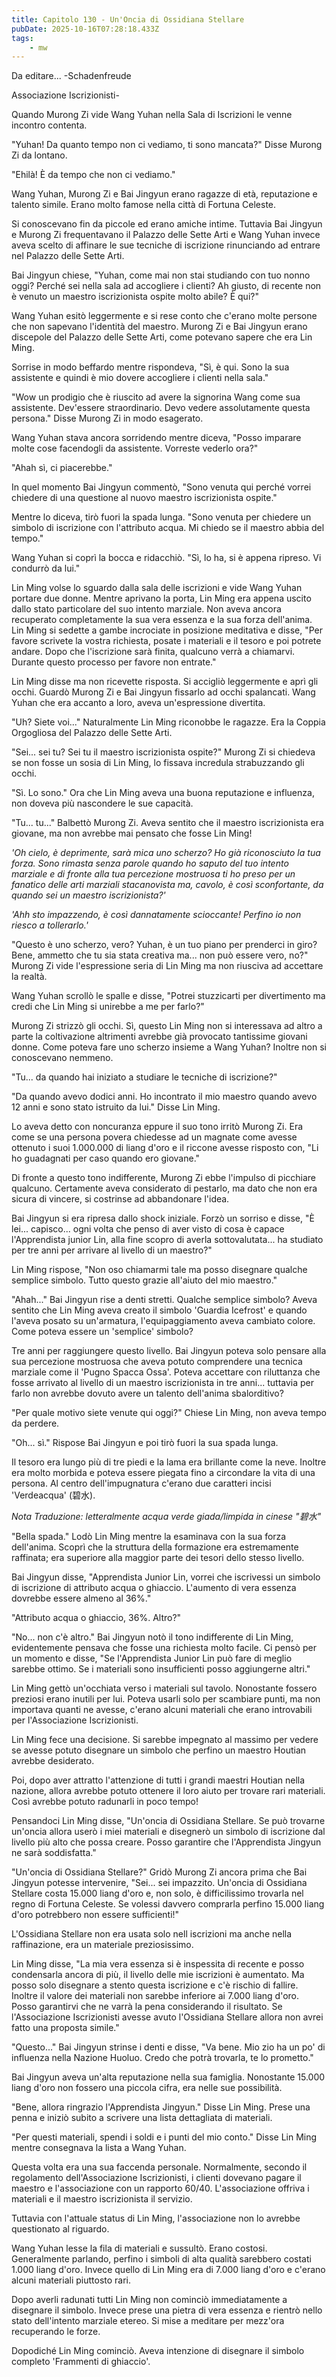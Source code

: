 ```yaml
---
title: Capitolo 130 - Un'Oncia di Ossidiana Stellare
pubDate: 2025-10-16T07:28:18.433Z
tags:
    - mw
---
```



Da editare...
-Schadenfreude


Associazione Iscrizionisti-


Quando Murong Zi vide Wang Yuhan nella Sala di Iscrizioni le venne incontro contenta.


"Yuhan! Da quanto tempo non ci vediamo, ti sono mancata?" Disse Murong Zi da lontano.


"Ehilà! È da tempo che non ci vediamo."


Wang Yuhan, Murong Zi e Bai Jingyun erano ragazze di età, reputazione e talento simile. Erano molto famose nella città di Fortuna Celeste.


Si conoscevano fin da piccole ed erano amiche intime. Tuttavia Bai Jingyun e Murong Zi frequentavano il Palazzo delle Sette Arti e Wang Yuhan invece aveva scelto di affinare le sue tecniche di iscrizione rinunciando ad entrare nel Palazzo delle Sette Arti.


Bai Jingyun chiese, "Yuhan, come mai non stai studiando con tuo nonno oggi? Perché sei nella sala ad accogliere i clienti? Ah giusto, di recente non è venuto un maestro iscrizionista ospite molto abile? È qui?"


Wang Yuhan esitò leggermente e si rese conto che c'erano molte persone che non sapevano l'identità del maestro. Murong Zi e Bai Jingyun erano discepole del Palazzo delle Sette Arti, come potevano sapere che era Lin Ming.


Sorrise in modo beffardo mentre rispondeva, "Sì, è qui. Sono la sua assistente e quindi è mio dovere accogliere i clienti nella sala."


"Wow un prodigio che è riuscito ad avere la signorina Wang come sua assistente. Dev'essere straordinario. Devo vedere assolutamente questa persona." Disse Murong Zi in modo esagerato.


Wang Yuhan stava ancora sorridendo mentre diceva, "Posso imparare molte cose facendogli da assistente. Vorreste vederlo ora?"


"Ahah sì, ci piacerebbe."


In quel momento Bai Jingyun commentò, "Sono venuta qui perché vorrei chiedere di una questione al nuovo maestro iscrizionista ospite."


Mentre lo diceva, tirò fuori la spada lunga. "Sono venuta per chiedere un simbolo di iscrizione con l'attributo acqua. Mi chiedo se il maestro abbia del tempo."


Wang Yuhan si coprì la bocca e ridacchiò. "Sì, lo ha, si è appena ripreso. Vi condurrò da lui."


Lin Ming volse lo sguardo dalla sala delle iscrizioni e vide Wang Yuhan portare due donne. Mentre aprivano la porta, Lin Ming era appena uscito dallo stato particolare del suo intento marziale. Non aveva ancora recuperato completamente la sua vera essenza e la sua forza dell'anima. Lin Ming si sedette a gambe incrociate in posizione meditativa e disse, "Per favore scrivete la vostra richiesta, posate i materiali e il tesoro e poi potrete andare. Dopo che l'iscrizione sarà finita, qualcuno verrà a chiamarvi. Durante questo processo per favore non entrate."


Lin Ming disse ma non ricevette risposta. Si accigliò leggermente e aprì gli occhi.
Guardò Murong Zi e Bai Jingyun fissarlo ad occhi spalancati. Wang Yuhan che era accanto a loro, aveva un'espressione divertita.


"Uh? Siete voi..." Naturalmente Lin Ming riconobbe le ragazze. Era la Coppia Orgogliosa del Palazzo delle Sette Arti.


"Sei... sei tu? Sei tu il maestro iscrizionista ospite?"
Murong Zi si chiedeva se non fosse un sosia di Lin Ming, lo fissava incredula strabuzzando gli occhi.


"Sì. Lo sono." Ora che Lin Ming aveva una buona reputazione e influenza, non doveva più nascondere le sue capacità.


"Tu... tu..." Balbettò Murong Zi. Aveva sentito che il maestro iscrizionista era giovane, ma non avrebbe mai pensato che fosse Lin Ming!


<em>'Oh cielo, è deprimente, sarà mica uno scherzo? Ho già riconosciuto la tua forza. Sono rimasta senza parole quando ho saputo del tuo intento marziale e di fronte alla tua percezione mostruosa ti ho preso per un fanatico delle arti marziali stacanovista ma, cavolo, è così sconfortante, da quando sei un maestro iscrizionista?'</em>


<em>'Ahh sto impazzendo, è così dannatamente scioccante! Perfino io non riesco a tollerarlo.'</em>


"Questo è uno scherzo, vero? Yuhan, è un tuo piano per prenderci in giro? Bene, ammetto che tu sia stata creativa ma... non può essere vero, no?" Murong Zi vide l'espressione seria di Lin Ming ma non riusciva ad accettare la realtà.


Wang Yuhan scrollò le spalle e disse, "Potrei stuzzicarti per divertimento ma credi che Lin Ming si unirebbe a me per farlo?"


Murong Zi strizzò gli occhi. Sì, questo Lin Ming non si interessava ad altro a parte la coltivazione altrimenti avrebbe già provocato tantissime giovani donne. Come poteva fare uno scherzo insieme a Wang Yuhan? Inoltre non si conoscevano nemmeno.


"Tu... da quando hai iniziato a studiare le tecniche di iscrizione?"


"Da quando avevo dodici anni. Ho incontrato il mio maestro quando avevo 12 anni e sono stato istruito da lui." Disse Lin Ming.


Lo aveva detto con noncuranza eppure il suo tono irritò Murong Zi. Era come se una persona povera chiedesse ad un magnate come avesse ottenuto i suoi 1.000.000 di liang d'oro e il riccone avesse risposto con, "Li ho guadagnati per caso quando ero giovane."


Di fronte a questo tono indifferente, Murong Zi ebbe l'impulso di picchiare qualcuno. Certamente aveva considerato di pestarlo, ma dato che non era sicura di vincere, si costrinse ad abbandonare l'idea.


Bai Jingyun si era ripresa dallo shock iniziale.
Forzò un sorriso e disse, "È lei... capisco... ogni volta che penso di aver visto di cosa è capace l'Apprendista junior Lin, alla fine scopro di averla sottovalutata... ha studiato per tre anni per arrivare al livello di un maestro?"


Lin Ming rispose, "Non oso chiamarmi tale ma posso disegnare qualche semplice simbolo. Tutto questo grazie all'aiuto del mio maestro."


"Ahah..." Bai Jingyun rise a denti stretti. Qualche semplice simbolo? Aveva sentito che Lin Ming aveva creato il simbolo 'Guardia Icefrost' e quando l'aveva posato su un'armatura, l'equipaggiamento aveva cambiato colore. Come poteva essere un 'semplice' simbolo?


Tre anni per raggiungere questo livello. Bai Jingyun poteva solo pensare alla sua percezione mostruosa che aveva potuto comprendere una tecnica marziale come il 'Pugno Spacca Ossa'. Poteva accettare con riluttanza che fosse arrivato al livello di un maestro iscrizionista in tre anni... tuttavia per farlo non avrebbe dovuto avere un talento dell'anima sbalorditivo?


"Per quale motivo siete venute qui oggi?" Chiese Lin Ming, non aveva tempo da perdere.


"Oh... sì." Rispose Bai Jingyun e poi tirò fuori la sua spada lunga.


Il tesoro era lungo più di tre piedi e la lama era brillante come la neve. Inoltre era molto morbida e poteva essere piegata fino a circondare la vita di una persona. Al centro dell'impugnatura c'erano due caratteri incisi 'Verdeacqua' (碧水).


<em>Nota Traduzione: letteralmente acqua verde giada/limpida in cinese "碧水"</em>


"Bella spada." Lodò Lin Ming mentre la esaminava con la sua forza dell'anima. Scoprì che la struttura della formazione era estremamente raffinata; era superiore alla maggior parte dei tesori dello stesso livello.


Bai Jingyun disse, "Apprendista Junior Lin, vorrei che iscrivessi un simbolo di iscrizione di attributo acqua o ghiaccio. L'aumento di vera essenza dovrebbe essere almeno al 36%."


"Attributo acqua o ghiaccio, 36%. Altro?"


"No... non c'è altro." Bai Jingyun notò il tono indifferente di Lin Ming, evidentemente pensava che fosse una richiesta molto facile. Ci pensò per un momento e disse, "Se l'Apprendista Junior Lin può fare di meglio sarebbe ottimo. Se i materiali sono insufficienti posso aggiungerne altri."


Lin Ming gettò un'occhiata verso i materiali sul tavolo. Nonostante fossero preziosi erano inutili per lui. Poteva usarli solo per scambiare punti, ma non importava quanti ne avesse, c'erano alcuni materiali che erano introvabili per l'Associazione Iscrizionisti.


Lin Ming fece una decisione.
Si sarebbe impegnato al massimo per vedere se avesse potuto disegnare un simbolo che perfino un maestro Houtian avrebbe desiderato.


Poi, dopo aver attratto l'attenzione di tutti i grandi maestri Houtian nella nazione, allora avrebbe potuto ottenere il loro aiuto per trovare rari materiali. Così avrebbe potuto radunarli in poco tempo!


Pensandoci Lin Ming disse, "Un'oncia di Ossidiana Stellare. Se può trovarne un'oncia allora userò i miei materiali e disegnerò un simbolo di iscrizione dal livello più alto che possa creare. Posso garantire che l'Apprendista Jingyun ne sarà soddisfatta."


"Un'oncia di Ossidiana Stellare?" Gridò Murong Zi ancora prima che Bai Jingyun potesse intervenire, "Sei... sei impazzito. Un'oncia di Ossidiana Stellare costa 15.000 liang d'oro e, non solo, è difficilissimo trovarla nel regno di Fortuna Celeste.
Se volessi davvero comprarla perfino 15.000 liang d'oro potrebbero non essere sufficienti!"


L'Ossidiana Stellare non era usata solo nell iscrizioni ma anche nella raffinazione, era un materiale preziosissimo.


Lin Ming disse, "La mia vera essenza si è inspessita di recente e posso condensarla ancora di più, il livello delle mie iscrizioni è aumentato. Ma posso solo disegnare a stento questa iscrizione e c'è rischio di fallire. Inoltre il valore dei materiali non sarebbe inferiore ai 7.000 liang d'oro. Posso garantirvi che ne varrà la pena considerando il risultato.
Se l'Associazione Iscrizionisti avesse avuto l'Ossidiana Stellare allora non avrei fatto una proposta simile."


"Questo..." Bai Jingyun strinse i denti e disse, "Va bene. Mio zio ha un po' di influenza nella Nazione Huoluo. Credo che potrà trovarla, te lo prometto."


Bai Jingyun aveva un'alta reputazione nella sua famiglia. Nonostante 15.000 liang d'oro non fossero una piccola cifra, era nelle sue possibilità.


"Bene, allora ringrazio l'Apprendista Jingyun." Disse Lin Ming. Prese una penna e iniziò subito a scrivere una lista dettagliata di materiali.


"Per questi materiali, spendi i soldi e i punti del mio conto." Disse Lin Ming mentre consegnava la lista a Wang Yuhan.


Questa volta era una sua faccenda personale. Normalmente, secondo il regolamento dell'Associazione Iscrizionisti, i clienti dovevano pagare il maestro e l'associazione con un rapporto 60/40. L'associazione offriva i materiali e il maestro iscrizionista il servizio.


Tuttavia con l'attuale status di Lin Ming, l'associazione non lo avrebbe questionato al riguardo.


Wang Yuhan lesse la fila di materiali e sussultò. Erano costosi. Generalmente parlando, perfino i simboli di alta qualità sarebbero costati 1.000 liang d'oro. Invece quello di Lin Ming era di 7.000 liang d'oro e c'erano alcuni materiali piuttosto rari.


Dopo averli radunati tutti Lin Ming non cominciò immediatamente a disegnare il simbolo. Invece prese una pietra di vera essenza e rientrò nello stato dell'intento marziale etereo. Si mise a meditare per mezz'ora recuperando le forze.


Dopodiché Lin Ming cominciò. Aveva intenzione di disegnare il simbolo completo 'Frammenti di ghiaccio'.
                                


                                



